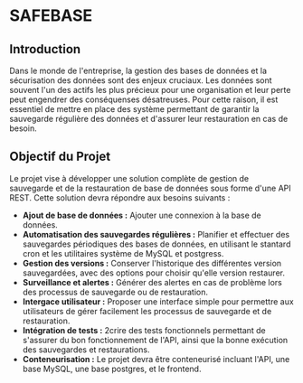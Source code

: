 # SAFEBASE

## Introduction

Dans le monde de l'entreprise, la gestion des bases de données et la sécurisation des données sont des enjeux cruciaux. Les données sont souvent l'un des actifs les plus précieux pour une organisation et leur perte peut engendrer des conséquenses désatreuses.
Pour cette raison, il est essentiel de mettre en place des système permettant de garantir la sauvegarde régulière des données et d'assurer leur restauration en cas de besoin.

## Objectif du Projet

Le projet vise à développer une solution complète de gestion de sauvegarde et de la restauration de base de données sous forme d'une API REST. Cette solution devra répondre aux besoins suivants :
* **Ajout de base de données :** Ajouter une connexion à la base de données.
* **Automatisation des sauvegardes régulières :** Planifier et effectuer des sauvegardes périodiques des bases de données, en utilisant le stantard cron et les utilitaires système de MySQL et postgress.
* **Gestion des versions :** Conserver l'historique des différentes version sauvegardées, avec des options pour choisir qu'elle version restaurer.
* **Surveillance et alertes :** Générer des alertes en cas de problème lors des processus de sauvegarde ou de restauration.
* **Intergace utilisateur :** Proposer une interface simple pour permettre aux utilisateurs de gérer facilement les processus de sauvegarde et de restauration.
* **Intégration de tests :** 2crire des tests fonctionnels permettant de s'assurer du bon fonctionnement de l'API, ainsi que la bonne exécution des sauvegardes et restaurations.
* **Conteneurisation :** Le projet devra être conteneurisé incluant l'API, une base MySQL, une base postgres, et le frontend.

